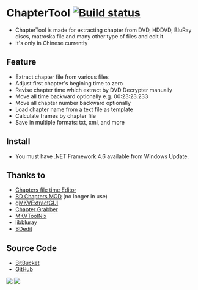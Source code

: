 # ChapterTool [![Build status](https://ci.appveyor.com/api/projects/status/rtc76h5ulveafj5f?svg=true)](https://ci.appveyor.com/project/tautcony/chaptertool)

- ChapterTool is made for extracting chapter from DVD, HDDVD, BluRay discs, matroska file and many other type of files and edit it.
- It's only in Chinese currently


## Feature

- Extract chapter file from various files
- Adjust first chapter's begining time to zero
- Revise chapter time which extract by DVD Decrypter manually
- Move all time backward optionally e.g. 00:23:23.233
- Move all chapter number backward optionally
- Load chapter name from a text file as template
- Calculate frames by chapter file
- Save in multiple formats: txt, xml, and more


## Install

- You must have .NET Framework 4.6 available from Windows Update.


## Thanks to

 - [Chapters file time Editor](https://www.nmm-hd.org/newbbs/viewtopic.php?f=16&t=24)
 - [BD Chapters MOD](https://www.nmm-hd.org/newbbs/viewtopic.php?f=16&t=517) (no longer in use)
 - [gMKVExtractGUI](http://sourceforge.net/projects/gmkvextractgui/)
 - [Chapter Grabber](http://jvance.com/pages/ChapterGrabber.xhtml)
 - [MKVToolNix](https://www.bunkus.org/videotools/mkvtoolnix/links.html)
 - [libbluray](http://www.videolan.org/developers/libbluray.html)
 - [BDedit](http://pel.hu/bdedit/)


## Source Code

 - [BitBucket](https://bitbucket.org/TautCony/chaptertool)
 - [GitHub](https://github.com/tautcony/ChapterTool)

 ![](https://img.shields.io/github/downloads/tautcony/chaptertool/total.svg)
 ![](https://img.shields.io/github/license/tautcony/chaptertool.svg)
